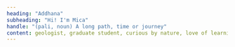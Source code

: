 ```yaml
---
heading: "Addhana"
subheading: "Hi! I'm Mica"
handle: "(pali, noun) A long path, time or journey"
content: geologist, graduate student, curious by nature, love of learning, meditator, ashtangi 
---
```

